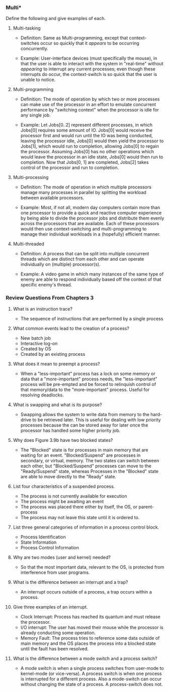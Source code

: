 ### Multi\*
Define the following and give examples of each.

1. Multi-tasking
	- Definition: Same as Multi-programming, except that context-switches occur 
				so quickly that it _appears_ to be occurring concurrently.
				
	- Example: User-interface devices (must specifically the mouse), in that the
				user is able to interact with the system in "real-time" without
				<i>appearing</i> to interrupt any current processes; even though
				these interrupts do occur, the context-switch is so quick that the
				user is unable to notice.
				
2. Multi-programming
	- Definition: The mode of operation by which two or more processes can make
					use of the processor in an effort to emulate concurrent
					performance by "switching context" when the processor is idle
					for any single job.
					
	- Example: Let Jobs[0..2] represent different processes, in which Jobs[0]
				requires some amount of IO. Jobs[0] would receive the processor
				first and would run until the IO was being conducted, leaving
				the processor idle, Jobs[0] would then yield the processor to
				Jobs[1], which would run to completion, allowing Jobs[0] to
				regain the processor. Assuming Jobs[0] has no other operations
				which would leave the processor in an idle state, Jobs[0] would
				then run to completion. Now that Jobs[0, 1] are completed, Jobs[2]
				takes control of the processor and run to completion.
				
3. Multi-processing
	- Definition: The mode of operation in which multiple processors manage
		many processes in parallel by splitting the workload between
		available processors.
	
	- Example: Most, if not all, modern day computers contain more than one
		processor to provide a quick and reactive computer experience by
		being able to divide the processor jobs and distribute them evenly
		across the processors that are available. Each of these processors
		would then use context-switching and multi-programming to manage their
		individual workloads in a (hopefully) efficient manner.
		
4. Multi-threaded
	- Definition: A process that can be split into multiple concurrent
		threads which are distinct from each other and can operate
		individually on (multiple) processor(s).
	
	- Example: A video game in which many instances of the same
		type of enemy are able to respond individually based off
		the context of that specific enemy's thread.

### Review Questions From Chapters 3
1. What is an instruction trace?
	- The sequence of instructions that are performed by a single process
	
1. What common events lead to the creation of a process?
	- New batch job
	- Interactive log-on
	- Created by OS
	- Created by an existing process
	
1. What does it mean to preempt a process?
	- When a "less-important" process has a lock on some memory
		or data that a "more-important" process needs, the
		"less-important" process will be pre-empted and be
		forced to relinquish control of that memory/data to the
		"more-important" process. Useful for resolving deadlocks.
		
1. What is swapping and what is its purpose?
	- Swapping allows the system to write data from memory to the
		hard-drive to be retrieved later. This is useful for dealing
		with low priority processes because the can be stored away for
		later once the processor has handled some higher priority job.
		
1. Why does Figure 3.9b have two blocked states?
	- The "Blocked" state is for processes in main memory that
		are waiting for an event. "Blocked/Suspend" are processes
		in secondary, or virtual, memory. The two states can switch
		between each other, but "Blocked/Suspend" processes can
		move to the "Ready/Suspend" state, whereas Processes in the "Blocked" 
		state are able to move directly to the "Ready" state.
		
1. List four characteristics of a suspended process.
	- The process is not currently available for execution
	- The process might be awaiting an event
	- The process was placed there either by itself, the OS, or parent-process
	- The process may not leave this state until it is ordered to.
	
1. List three general categories of information in a process control block.
	- Process Identification
	- State Information
	- Process Control Information
	
1. Why are two modes (user and kernel) needed?
	- So that the most important data, relevant to the OS,
		is protected from interference from user programs.
		
1. What is the difference between an interrupt and a trap?
	- An interrupt occurs outside of a process, a trap occurs
		within a process.
		
1. Give three examples of an interrupt.
	- Clock Interrupt: Process has reached its quantum and must release
		the processor.
	- I/O interrupt: The user has moved their mouse while the processor is
		already conducting some operation.
	- Memory Fault: The process tries to reference some data outside of main
		memory and the OS places the process into a blocked state until the
		fault has been resolved.
		
1. What is the difference between a mode switch and a process switch?
	- A mode switch is when a single process switches from user-mode to
		kernel-mode (or vice-versa). A process switch is when one process
		is interrupted for a different process. Also a mode-switch can occur
		without changing the state of a process. A process-switch does not.
